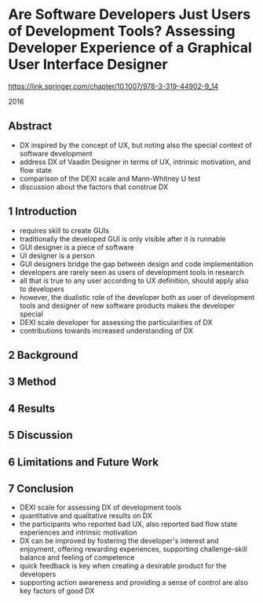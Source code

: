 # Are Software Developers Just Users of Development Tools? Assessing Developer Experience of a Graphical User Interface Designer

https://link.springer.com/chapter/10.1007/978-3-319-44902-9_14

2016

## Abstract

- DX inspired by the concept of UX, but noting also the special context of software development
- address DX of Vaadin Designer in terms of UX, intrinsic motivation, and flow state
- comparison of the DEXI scale and Mann-Whitney U test
- discussion about the factors that construe DX

## 1 Introduction

- requires skill to create GUIs
- traditionally the developed GUI is only visible after it is runnable
- GUI designer is a piece of software
- UI designer is a person
- GUI designers bridge the gap between design and code implementation
- developers are rarely seen as users of development tools in research
- all that is true to any user according to UX definition, should apply also to developers
- however, the dualistic role of the developer both as user of development tools and designer of new software products makes the developer special
- DEXI scale developer for assessing the particularities of DX
- contributions towards increased understanding of DX

## 2 Background

## 3 Method

## 4 Results

## 5 Discussion

## 6 Limitations and Future Work

## 7 Conclusion

- DEXI scale for assessing DX of development tools
- quantitative and qualitative results on DX
- the participants who reported bad UX, also reported bad flow state experiences and intrinsic motivation
- DX can be improved by fostering the developer's interest and enjoyment, offering rewarding experiences, supporting challenge-skill balance and feeling of competence
- quick feedback is key when creating a desirable product for the developers
- supporting action awareness and providing a sense of control are also key factors of good DX